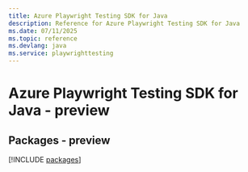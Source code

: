 ```yaml
---
title: Azure Playwright Testing SDK for Java
description: Reference for Azure Playwright Testing SDK for Java
ms.date: 07/11/2025
ms.topic: reference
ms.devlang: java
ms.service: playwrighttesting
---
```

# Azure Playwright Testing SDK for Java - preview
## Packages - preview
[!INCLUDE [packages](playwright-testing-index.md)]